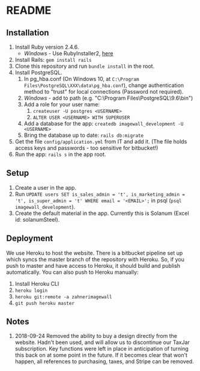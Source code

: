 # README

## Installation
1. Install Ruby version 2.4.6.
	* *Windows* - Use RubyInstaller2, [here](https://github.com/oneclick/rubyinstaller2/releases/tag/2.4.0-8)
1. Install Rails: `gem install rails`
1. Clone this repository and run `bundle install` in the root.
1. Install PostgreSQL.
	1. In pg_hba.conf (On Windows 10, at `C:\Program Files\PostgreSQL\XXX\data\pg_hba.conf`), change authentication method to "trust" for local connections (Password not required).
	1. *Windows* - add to path (e.g. "C:\Program Files\PostgreSQL\9.6\bin")
	1. Add a role for your user name: 
		1. `createuser -U postgres <USERNAME>`
		1. `ALTER USER <USERNAME> WITH SUPERUSER`
	1. Add a database for the app: `createdb imagewall_development -U <USERNAME>`
	1. Bring the database up to date: `rails db:migrate`
1. Get the file `config/application.yml` from IT and add it. (The file holds access keys and passwords - too sensitive for bitbucket!)
1. Run the app: `rails s` in the app root.

## Setup
1. Create a user in the app.
1. Run `UPDATE users SET is_sales_admin = 't', is_marketing_admin = 't', is_super_admin = 't' WHERE email = '<EMAIL>';` in psql (`psql imagewall_development`).
1. Create the default material in the app. Currently this is Solanum (Excel id: solanumSteel).

## Deployment
We use Heroku to host the website. There is a bitbucket pipeline set up which syncs the master branch of the repository with Heroku. So, if you push to master and have access to Heroku, it should build and publish automatically. You can also push to Heroku manually:
1. Install Heroku CLI
1. `heroku login`
1. `heroku git:remote -a zahnerimagewall`
1. `git push heroku master`

## Notes
1. 2018-09-24 Removed the ability to buy a design directly from the website. Hadn't been used, and will allow us to discontinue our TaxJar subscription. Key functions were left in place in anticipation of turning this back on at some point in the future. If it becomes clear that won't happen, all references to purchasing, taxes, and Stripe can be removed.
	